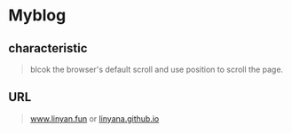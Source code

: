 # Myblog
## characteristic
> blcok the browser's default scroll and use position to scroll the page.
## URL
> <a href="https://linyana.github.io/Myblog-old-/">www.linyan.fun</a>
or
> <a href="https://linyana.github.io/Myblog-old-/">linyana.github.io</a>
